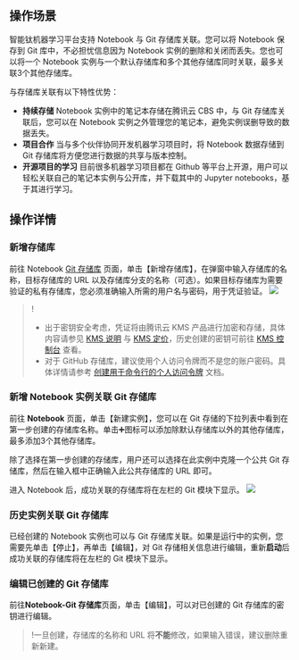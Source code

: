 ## 操作场景
智能钛机器学习平台支持 Notebook 与 Git 存储库关联。您可以将 Notebook 保存到 Git 库中，不必担忧信息因为 Notebook 实例的删除和关闭而丢失。您也可以将一个 Notebook 实例与一个默认存储库和多个其他存储库同时关联，最多关联3个其他存储库。

与存储库关联有以下特性优势：
- **持续存储**
Notebook 实例中的笔记本存储在腾讯云 CBS 中，与 Git 存储库关联后，您可以在 Notebook 实例之外管理您的笔记本，避免实例误删导致的数据丢失。
- **项目合作**
当与多个伙伴协同开发机器学习项目时，将 Notebook 数据存储到 Git 存储库将方便您进行数据的共享与版本控制。
- **开源项目的学习**
目前很多机器学习项目都在 Github 等平台上开源，用户可以轻松关联自己的笔记本实例与公开库，并下载其中的 Jupyter notebooks，基于其进行学习。


## 操作详情
### 新增存储库
前往 Notebook [Git 存储库](https://console.cloud.tencent.com/tione/notebook/gitpage) 页面，单击【新增存储库】，在弹窗中输入存储库的名称，目标存储库的 URL 以及存储库分支的名称（可选）。如果目标存储库为需要验证的私有存储库，您必须准确输入所需的用户名与密码，用于凭证验证。
![](https://main.qcloudimg.com/raw/e43f2bfe1861d95815e21f53e4492efc.png)

>!
>- 出于密钥安全考虑，凭证将由腾讯云 KMS 产品进行加密和存储，具体内容请参见 [KMS 说明](https://cloud.tencent.com/product/kms/details) 与  [KMS 定价](https://cloud.tencent.com/product/kms/pricing)，历史创建的密钥可前往 [KMS 控制台](https://console.cloud.tencent.com/kms2/product) 查看。
>- 对于 GitHub 存储库，建议使用个人访问令牌而不是您的账户密码。具体详情请参考 [创建用于命令行的个人访问令牌](https://help.github.com/articles/creating-a-personal-access-token-for-the-command-line/) 文档。

                
### 新增 Notebook 实例关联 Git 存储库
前往 **Notebook** 页面，单击【新建实例】，您可以在 Git 存储的下拉列表中看到在第一步创建的存储库名称。单击➕图标可以添加除默认存储库以外的其他存储库，最多添加3个其他存储库。

除了选择在第一步创建的存储库，用户还可以选择在此实例中克隆一个公共 Git 存储库，然后在输入框中正确输入此公共存储库的 URL 即可。

进入 Notebook 后，成功关联的存储库将在左栏的 Git 模块下显示。
![](https://main.qcloudimg.com/raw/23cb8710e860a331bff3012fc1c3ba5b.png)

### 历史实例关联 Git 存储库
已经创建的 Notebook 实例也可以与 Git 存储库关联。如果是运行中的实例，您需要先单击【停止】，再单击【编辑】，对 Git 存储相关信息进行编辑，重新**启动**后成功关联的存储库将在左栏的 Git 模块下显示。

### 编辑已创建的 Git 存储库
前往**Notebook-Git 存储库**页面，单击【编辑】，可以对已创建的 Git 存储库的密钥进行编辑。
>!一旦创建，存储库的名称和 URL 将**不能**修改，如果输入错误，建议删除重新新建。

